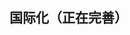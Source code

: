 ## 国际化（正在完善）
<!-- ## 国际化

Albatro 组件内部默认使用中文，若希望使用其他语言，则需要进行多语言设置。以英文为例，在 main.js 中：

```javascript
// 完整引入 Albatro
import Vue from 'vue'
import AlbatroUI from 'albatro-ui'
import locale from 'albatro-ui/lib/locale/lang/en'

Vue.use(AlbatroUI, { locale })
```

或

```javascript
// 按需引入 albatro
import Vue from 'vue'
import { Button, SuperForm } from 'albatro-ui'
import lang from 'albatro-ui/lib/locale/lang/en'
import locale from 'albatro-ui/lib/locale'

// 设置语言
locale.use(lang)

// 引入组件
Vue.component(Button.name, Button)
Vue.component(SuperForm.name, SuperForm)
```

如果使用其它语言，默认情况下中文语言包依旧是被引入的，可以使用 webpack 的 NormalModuleReplacementPlugin 替换默认语言包。

**webpack.config.js**
```javascript
{
  plugins: [
    new webpack.NormalModuleReplacementPlugin(/albatro-ui[\/\\]lib[\/\\]locale[\/\\]lang[\/\\]zh-CN/, 'albatro-ui/lib/locale/lang/en')
  ]
}
```

## 兼容 `vue-i18n@5.x`

Albatro 兼容 [vue-i18n@5.x](https://github.com/kazupon/vue-i18n)，搭配使用能更方便地实现多语言切换。

```javascript
import Vue from 'vue'
import VueI18n from 'vue-i18n'
import Albatro from 'albatro-ui'
import enLocale from 'albatro-ui/lib/locale/lang/en'
import zhLocale from 'albatro-ui/lib/locale/lang/zh-CN'

Vue.use(VueI18n)
Vue.use(Albatro)

Vue.config.lang = 'zh-cn'
Vue.locale('zh-cn', zhLocale)
Vue.locale('en', enLocale)
```

## 兼容其他 i18n 插件
如果不使用 `vue-i18n@5.x`，而是用其他的 i18n Albatro 将无法兼容，但是可以自定义 Albatro 的 i18n 的处理方法。

```javascript
import Vue from 'vue'
import Albatro from 'albatro-ui'
import enLocale from 'albatro-ui/lib/locale/lang/en'
import zhLocale from 'albatro-ui/lib/locale/lang/zh-CN'

Vue.use(Albatro, {
  i18n: function (path, options) {
    // ...
  }
})
```

## 兼容 `vue-i18n@6.x`

默认不支持 6.x 的 `vue-i18n`，你需要手动处理。

```javascript
import Vue from 'vue'
import Albatro from 'albatro-ui'
import VueI18n from 'vue-i18n'
import enLocale from 'albatro-ui/lib/locale/lang/en'
import zhLocale from 'albatro-ui/lib/locale/lang/zh-CN'

Vue.use(VueI18n)

const messages = {
  en: {
    message: 'hello',
    ...enLocale // 或者用 Object.assign({ message: 'hello' }, enLocale)
  },
  zh: {
    message: '你好',
    ...zhLocale // 或者用 Object.assign({ message: '你好' }, zhLocale)
  }
}
// Create VueI18n instance with options
const i18n = new VueI18n({
  locale: 'en', // set locale
  messages, // set locale messages
})

Vue.use(Albatro, {
  i18n: (key, value) => i18n.t(key, value)
})

new Vue({ i18n }).$mount('#app')
```

## 按需加载里定制 i18n

```js
import Vue from 'vue'
import Button from 'albatro/lib/button'
import VueI18n from 'vue-i18n'

import enLocale from 'albatro-ui/lib/locale/lang/en'
import zhLocale from 'albatro-ui/lib/locale/lang/zh-CN'
import AlbatroLocale from 'albatro-ui/lib/locale'

Vue.use(VueI18n)
Vue.use(Button)

const messages = {
  en: {
    message: 'hello',
    ...enLocale
  },
  zh: {
    message: '你好',
    ...zhLocale
  }
}
// Create VueI18n instance with options
const i18n = new VueI18n({
  locale: 'en', // set locale
  messages, // set locale messages
})

AlbatroLocale.i18n((key, value) => i18n.t(key, value))
```

## 通过 CDN 的方式加载语言文件

```html
<script src="//unpkg.com/vue"></script>
<script src="//unpkg.com/albatro-ui"></script>
<script src="//unpkg.com/albatro-ui/lib/umd/locale/en.js"></script>

<script>
  ALBATRO.locale(ALBATRO.lang.en)
</script>
```

搭配 `vue-i18n` 使用

```html
<script src="//unpkg.com/vue"></script>
<script src="//unpkg.com/vue-i18n/dist/vue-i18n.js"></script>
<script src="//unpkg.com/albatro-ui"></script>
<script src="//unpkg.com/albatro-ui/lib/umd/locale/zh-CN.js"></script>
<script src="//unpkg.com/albatro-ui/lib/umd/locale/en.js"></script>

<script>
  Vue.locale('en', ALBATRO.lang.en)
  Vue.locale('zh-cn', ALBATRO.lang.zhCN)
</script>
```

目前 Albatro 内置了以下语言：
<ul class="language-list">
  <li>简体中文（zh-CN）</li>
  <li>英语（en）</li>
</ul>

如果你需要使用其他的语言，欢迎贡献 PR：只需在 [这里](https://github.com/GavinHome/Albatro-UI/tree/dev/src/locale/lang) 添加一个语言配置文件即可。 -->
